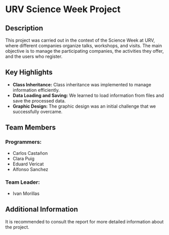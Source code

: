 # URV Science Week Project

## Description

This project was carried out in the context of the Science Week at URV, where different companies organize talks, workshops, and visits. The main objective is to manage the participating companies, the activities they offer, and the users who register.

## Key Highlights

*   **Class Inheritance:** Class inheritance was implemented to manage information efficiently.
*   **Data Loading and Saving:** We learned to load information from files and save the processed data.
*   **Graphic Design:** The graphic design was an initial challenge that we successfully overcame.

## Team Members

### Programmers:

*   Carlos Castañon
*   Clara Puig
*   Eduard Vericat
*   Alfonso Sanchez

### Team Leader:

*   Ivan Morillas

## Additional Information

It is recommended to consult the report for more detailed information about the project.
